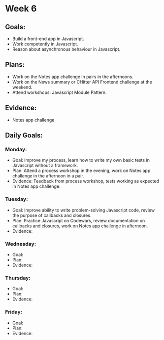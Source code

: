 # Week 6

## Goals:
- Build a front-end app in Javascript.
- Work competently in Javascript.
- Reason about asynchronous behaviour in Javascript.

## Plans:
- Work on the Notes app challenge in pairs in the afternoons.
- Work on the News summary or CHitter API Frontend challenge at the weekend.
- Attend workshops: Javascript Module Pattern.

## Evidence:
- Notes app challenge

## Daily Goals:
### Monday:
- Goal: Improve my process, learn how to write my own basic tests in Javascript without a framework.
- Plan: Attend a process workshop in the evening, work on Notes app challenge in the afternoon in a pair.
- Evidence: Feedback from process workshop, tests working as expected in Notes app challenge.

### Tuesday:
- Goal: Improve ability to write problem-solving Javascript code, review the purpose of callbacks and closures.
- Plan: Practice Javascript on Codewars, review documentation on callbacks and closures, work on Notes app challenge in afternoon.
- Evidence: 

### Wednesday:
- Goal:
- Plan:
- Evidence:

### Thursday:
- Goal:
- Plan:
- Evidence:

### Friday:
- Goal:
- Plan:
- Evidence: 
